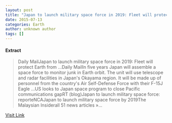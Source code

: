 ```yaml
---
layout: post
title: "Japan to launch military space force in 2019: Fleet will protect Earth from ... - Daily Mail"
date: 2015-07-13
categories: Earth
author: unknown author
tags: []
---
```





#### Extract
>Daily MailJapan to launch military space force in 2019: Fleet will protect Earth from ...Daily MailIn five years Japan will assemble a space force to monitor junk in Earth orbit. The unit will use telescope and radar facilities in Japan&#39;s Okayama region. It will be made up of personnel from the country&#39;s Air Self-Defense Force with their F-15J Eagle ...​US looks to Japan space program to close Pacific communications gapRT (blog)Japan to launch military space force: reporteNCAJapan to launch military space force by 2019The Malaysian Insiderall 51 news articles&nbsp;&raquo;...



[Visit Link](http://news.google.com/news/url?sa=t&fd=R&ct2=us&usg=AFQjCNErvdG4-_CaQ6XEDkQKsVaAq_Msiw&clid=c3a7d30bb8a4878e06b80cf16b898331&cid=52778574411972&ei=MbTfU7D4JubNwQGD3IGQBw&url=http://www.dailymail.co.uk/sciencetech/article-2715695/Japan-launch-military-space-force-2019-Fleet-protect-Earth-cosmic-junk-prevent-satellites-destroyed.html)


